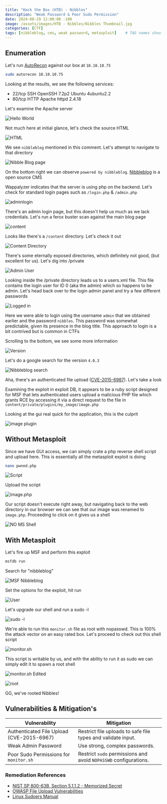 ```yaml
---
title: "Hack the Box (HTB) - Nibbles"
description: "Weak Password & Poor Sudo Permission"
date: 2024-08-29 12:00:00 -100
image: /assets/images/HTB - Nibbles/Nibbles Thumbnail.jpg
categories: [CTF]
tags: [nibbleblog, cms, weak password, metasploit]    # TAG names should always be lowercase
---
```


## Enumeration

Let's run [AutoRecon](https://github.com/Tib3rius/AutoRecon) against our box at `10.10.10.75`

```bash
sudo autorecon 10.10.10.75
```

Looking at the results, we see the following services:

- 22/tcp SSH OpenSSH 7.2p2 Ubuntu 4ubuntu2.2
- 80/tcp HTTP Apache httpd 2.4.18

Let's examine the Apache server

![Hello World](/assets/images/HTB%20-%20Nibbles/Hello%20World.png)

Not much here at initial glance, let's check the source HTML

![HTML](/assets/images/HTB%20-%20Nibbles/NibbleBlog.png)

We see `nibbleblog` mentioned in this comment. Let's attempt to navigate to that directory

![Nibble Blog page](/assets/images/HTB%20-%20Nibbles/Nibble%20Blog%20page.png)

On the bottom right we can observe `powered by nibbleblog`. [Nibbleblog](https://github.com/dignajar/nibbleblog) is a open source CMS

Wappalyzer indicates that the server is using php on the backend. Let's check for standard login pages such as  `/login.php` & `/admin.php`

![adminlogin](/assets/images/HTB%20-%20Nibbles/admin%20php.png)

There's an admin login page, but this doesn't help us much as we lack credentials. Let's run a ferox buster scan against the main blog page

![content](/assets/images/HTB%20-%20Nibbles/Content.png)

Looks like there's a `/content` directory. Let's check it out

![Content Directory](/assets/images/HTB%20-%20Nibbles/Content%20Directory.png)

There's some eternally exposed directories, which definitely not good, (but excellent for us). Let's dig into /private

![Admin User](/assets/images/HTB%20-%20Nibbles/admin%20user.png)

Looking inside the /private directory leads us to a users.xml file. This file contains the login user for ID 0 (aka the admin) which so happens to be admin. Let's head back over to the login admin panel and try a few different passwords

![Logged in](/assets/images/HTB%20-%20Nibbles/Logged%20in.png)

Here we were able to login using the username `admin` that we obtained earlier and the password `nibbles`. This password was somewhat predictable, given its presence in the blog title. This approach to login is a bit contrived but is common in CTFs

Scrolling to the bottom, we see some more information

![Version](/assets/images/HTB%20-%20Nibbles/Version.png)

Let's do a google search for the version `4.0.3`

![Nibbleblog search](/assets/images/HTB%20-%20Nibbles/Nibbleblog%20Search.png)

Aha, there's an authenticated file upload  ([CVE-2015-6987](https://nvd.nist.gov/vuln/detail/CVE-2015-6967)). Let's take a look

Examining the exploit in exploit DB, it appears to be a ruby script designed for MSF that lets authenticated users upload a malicious PHP file which grants RCE by accessing it via a direct request to the file in `content/private/plugins/my_image/image.php`

Looking at the gui real quick for the application, this is the culprit

![image plugin](/assets/images/HTB%20-%20Nibbles/myiamge_plugin.png)

## Without Metasploit

Since we have GUI access, we can simply crate a php reverse shell script and upload here. This is essentially all the metasploit exploit is doing

```bash
nano pwned.php
```

![Script](/assets/images/HTB%20-%20Nibbles/bash%20script.png)

Upload the script

![image.php](/assets/images/HTB%20-%20Nibbles/image.php.png)

Our script doesn't execute right away, but navigating back to the web directory in our browser we can see that our image was renamed to `image.php`. Proceeding to click on it gives us a shell

![NO MS Shell](/assets/images/HTB%20-%20Nibbles/No%20MS%20Shell.png)


## With Metasploit

Let's fire up MSF and perform this exploit

```bash
msfdb run
```

Search for "nibbleblog"

![MSF Nibbleblog](/assets/images/HTB%20-%20Nibbles/MSF%20Nibbleblog%20Exploit.png)

Set the options for the exploit, hit run

![User](/assets/images/HTB%20-%20Nibbles/User.png)

Let's upgrade our shell and run a sudo -l

![sudo -l](/assets/images/HTB%20-%20Nibbles/Nibbles%20sudo%20-l.png)

We're able to run this `monitor.sh` file as root with nopasswd. This is 100% the attack vector on an easy rated box. Let's proceed to check out this shell script

![monitor.sh](/assets/images/HTB%20-%20Nibbles/Monitor.sh.png)

This script is writable by us, and with the ability to run it as sudo we can simply edit it to spawn a root shell

![monitor.sh Edited](/assets/images/HTB%20-%20Nibbles/Monitor.sh%20Edited.png)

![root](/assets/images/HTB%20-%20Nibbles/Nibbles%20root.png)

GG, we've rooted Nibbles!

## Vulnerabilities & Mitigation's

| Vulnerability                      | Mitigation |
|------------------------------------|------------|
| Authenticated File Upload (CVE-2015-6967) | Restrict file uploads to safe file types and validate input. |
| Weak Admin Password                | Use strong, complex passwords. |
| Poor Sudo Permissions for `monitor.sh` | Restrict `sudo` permissions and avoid `NOPASSWD` configurations. |

### Remediation References

- [NIST SP 800-63B, Section 5.1.1.2 - Memorized Secret](https://pages.nist.gov/800-63-3/sp800-63b.html)
- [OWASP File Upload Vulnerabilities](https://owasp.org/www-community/vulnerabilities/Unrestricted_File_Upload)
- [Linux Sudoers Manual](https://linux.die.net/man/5/sudoers)







